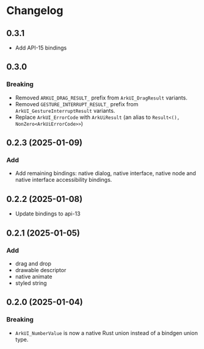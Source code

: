 # Changelog

## 0.3.1

- Add API-15 bindings

## 0.3.0

### Breaking

- Removed `ARKUI_DRAG_RESULT_` prefix from `ArkUI_DragResult` variants.
- Removed `GESTURE_INTERRUPT_RESULT_` prefix from `ArkUI_GestureInterruptResult` variants.
- Replace `ArkUI_ErrorCode` with `ArkUiResult` (an alias to `Result<(), NonZero<ArkUiErrorCode>>`)

## 0.2.3 (2025-01-09)

### Add

- Add remaining bindings: native dialog, native interface, native node and native interface accessibility bindings.

## 0.2.2 (2025-01-08)

- Update bindings to api-13

## 0.2.1 (2025-01-05)

### Add

- drag and drop
- drawable descriptor
- native animate
- styled string

## 0.2.0 (2025-01-04)

### Breaking

- `ArkUI_NumberValue` is now a native Rust union instead of a bindgen union type.

